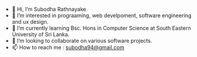 - 👋 Hi, I’m Subodha Rathnayake
- 👀 I’m interested in prograaming, web develpoment, software engineering and ux design.
- 🌱 I’m currently learning Bsc. Hons in Computer Science at South Eastern University of Sri Lanka.
- 💞️ I’m looking to collaborate on various software projects.
- 📫 How to reach me : subodha94@gmail.com

<!---
subodharathnayake/subodharathnayake is a ✨ special ✨ repository because its `README.md` (this file) appears on your GitHub profile.
You can click the Preview link to take a look at your changes.
--->

